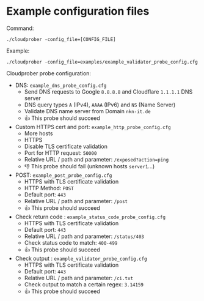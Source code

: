 # Example configuration files

Command:
```shell
./cloudprober -config_file=[CONFIG_FILE]
```

Example:
```shell
./cloudprober -config_file=examples/example_validator_probe_config.cfg
```

Cloudprober probe configuration:

* DNS: `example_dns_probe_config.cfg`
	* Send DNS requests to Google `8.8.8.8` and Cloudflare `1.1.1.1` DNS server
	* DNS query types `A` (IPv4), `AAAA` (IPv6) and `NS` (Name Server)
	* Validate DNS name server from Domain `nkn-it.de`
	* 👍 This probe should succeed
* Custom HTTPS cert and port: `example_http_probe_config.cfg`
	* More hosts
	* HTTPS
	* Disable TLS certificate validation
	* Port for HTTP request: `50000`
	* Relative URL / path and parameter: `/exposed?action=ping`
	* 👎 This probe should fail (unknown hosts `server1`...)
* POST: `example_post_probe_config.cfg`
	* HTTPS with TLS certificate validation
	* HTTP Method: `POST`
	* Default port: `443`
	* Relative URL / path and parameter: `/post`
	* 👍 This probe should succeed
* Check return code : `example_status_code_probe_config.cfg`
	* HTTPS with TLS certificate validation
	* Default port: `443`
	* Relative URL / path and parameter: `/status/403`
	* Check status code to match: `400-499`
	* 👍 This probe should succeed
* Check output : `example_validator_probe_config.cfg`
	* HTTPS with TLS certificate validation
	* Default port: `443`
	* Relative URL / path and parameter: `/ci.txt`
	* Check output to match a certain regex: `3.14159`
	* 👍 This probe should succeed
